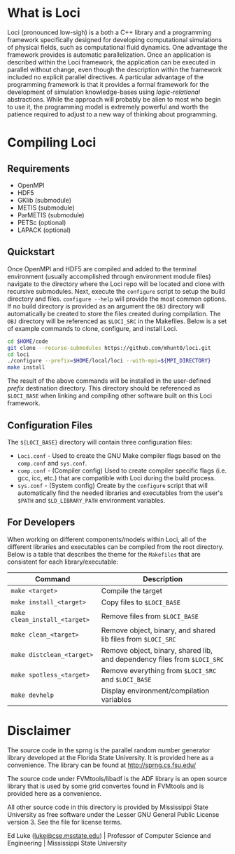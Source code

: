 
# What is Loci
Loci (pronounced low-sigh) is a both a C++ library and a programming framework
specifically designed for developing computational simulations of physical fields,
such as computational fluid dynamics. One advantage the framework provides is
automatic parallelization. Once an application is described within the Loci
framework, the application can be executed in parallel without change, even
though the description within the framework included no explicit parallel
directives. A particular advantage of the programming framework is that it
provides a formal framework for the development of simulation knowledge-bases
using *logic-relational* abstractions. While the approach will probably be
alien to most who begin to use it, the programming model is extremely powerful
and worth the patience required to adjust to a new way of thinking about programming.

# Compiling Loci
## Requirements
* OpenMPI
* HDF5
* GKlib (submodule)
* METIS (submodule)
* ParMETIS (submodule)
* PETSc (optional)
* LAPACK (optional)

## Quickstart
Once OpenMPI and HDF5 are compiled and added to the terminal environment (usually
accomplished through environment module files) navigate to the directory where
the Loci repo will be located and clone with recursive submodules. Next, execute
the `configure` script to setup the build directory and files. `configure --help`
will provide the most common options. If no build directory is provided as an
argument the `OBJ` directory will automatically be created to store the files
created during compilation. The `OBJ` directory will be referenced as
`$LOCI_SRC` in the Makefiles. Below is a set of example commands to clone,
configure, and install Loci.

```bash
cd $HOME/code
git clone --recurse-submodules https://github.com/mhunt0/loci.git
cd loci
./configure --prefix=$HOME/local/loci --with-mpi=${MPI_DIRECTORY}
make install
```

The result of the above commands will be installed in the user-defined *prefix*
destination directory. This directory should be referenced as `$LOCI_BASE`
when linking and compiling other software built on this Loci framework.

## Configuration Files
The `${LOCI_BASE}` directory will contain three configuration files:
* `Loci.conf` - Used to create the GNU Make compiler flags based on the `comp.conf`
  and `sys.conf`.
* `comp.conf` - (Compiler config) Used to create compiler specific flags
  (i.e. gcc, icc, etc.) that are compatible with Loci during the build process.
* `sys.conf` - (System config) Create by the `configure` script that will
  automatically find the needed libraries and executables from the user's
  `$PATH` and `$LD_LIBRARY_PATH` environment variables.


## For Developers
When working on different components/models within Loci, all of the different
libraries and executables can be compiled from the root directory. Below is a
table that describes the theme for the `Makefiles` that are consistent for each
library/executable:

| Command                       | Description                                                  |
| -----------                   | -----------                                                  |
| `make <target>`               | Compile the target                                           |
| `make install_<target>`       | Copy files to `$LOCI_BASE`                                   |
| `make clean_install_<target>` | Remove files from `$LOCI_BASE`                               |
| `make clean_<target>`         | Remove object, binary, and shared lib files from `$LOCI_SRC` |
| `make distclean_<target>`     | Remove object, binary, shared lib, and dependency files from `$LOCI_SRC` |
| `make spotless_<target>`      | Remove everything from `$LOCI_SRC` and `$LOCI_BASE`          |
| `make devhelp`                | Display environment/compilation variables                    |



# Disclaimer

The source code in the sprng is the parallel random number generator library
developed at the Florida State University. It is provided here as a convenience.
The library can be found at http://sprng.cs.fsu.edu/

The source code under FVMtools/libadf is the ADF library is an open
source library that is used by some grid convertes found in FVMtools
and is provided here as a convenience.

All other source code in this directory is provided by Mississippi
State University as free software under the Lesser GNU General Public
License version 3.  See the file [](COPYING.LESSER) for license terms.

Ed Luke  (luke@cse.msstate.edu) | Professor of Computer Science and Engineering |
Mississippi State University
